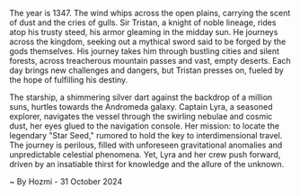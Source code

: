 
The year is 1347.  The wind whips across the open plains, carrying the scent of dust and the cries of gulls.  Sir Tristan, a knight of noble lineage, rides atop his trusty steed, his armor gleaming in the midday sun. He journeys across the kingdom, seeking out a mythical sword said to be forged by the gods themselves.  His journey takes him through bustling cities and silent forests, across treacherous mountain passes and vast, empty deserts.  Each day brings new challenges and dangers, but Tristan presses on, fueled by the hope of fulfilling his destiny. 

The starship, a shimmering silver dart against the backdrop of a million suns, hurtles towards the Andromeda galaxy. Captain Lyra, a seasoned explorer, navigates the vessel through the swirling nebulae and cosmic dust, her eyes glued to the navigation console. Her mission: to locate the legendary "Star Seed," rumored to hold the key to interdimensional travel.  The journey is perilous, filled with unforeseen gravitational anomalies and unpredictable celestial phenomena.  Yet, Lyra and her crew push forward, driven by an insatiable thirst for knowledge and the allure of the unknown. 

~ By Hozmi - 31 October 2024

